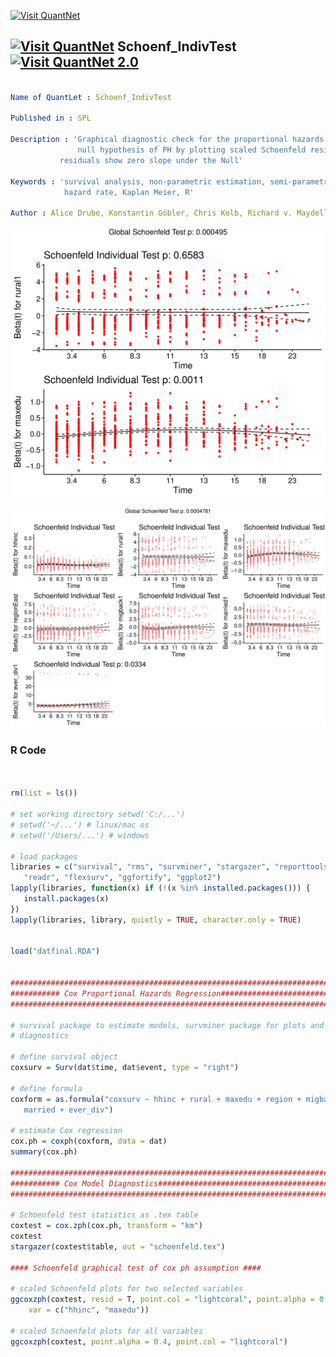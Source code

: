 [<img src="https://github.com/QuantLet/Styleguide-and-FAQ/blob/master/pictures/banner.png" width="888" alt="Visit QuantNet">](http://quantlet.de/)
## [<img src="https://github.com/QuantLet/Styleguide-and-FAQ/blob/master/pictures/qloqo.png" alt="Visit QuantNet">](http://quantlet.de/) **Schoenf_IndivTest** [<img src="https://github.com/QuantLet/Styleguide-and-FAQ/blob/master/pictures/QN2.png" width="60" alt="Visit QuantNet 2.0">](http://quantlet.de/)
```yaml

Name of QuantLet : Schoenf_IndivTest

Published in : SPL

Description : 'Graphical diagnostic check for the proportional hazards (PH) assumption. We can test the 
               null hypothesis of PH by plotting scaled Schoenfeld residuals against time,
	       residuals show zero slope under the Null'

Keywords : 'survival analysis, non-parametric estimation, semi-parametric estimation, 
            hazard rate, Kaplan Meier, R'

Author : Alice Drube, Konstantin Göbler, Chris Kolb, Richard v. Maydell

```

![Picture1](schoenfeld2.png)

![Picture1](schoenfeldall.png)

### R Code

```R


rm(list = ls())

# set working directory setwd('C:/...') 
# setwd('~/...') # linux/mac os
# setwd('/Users/...') # windows

# load packages
libraries = c("survival", "rms", "survminer", "stargazer", "reporttools", "dplyr", 
   "readr", "flexsurv", "ggfortify", "ggplot2")
lapply(libraries, function(x) if (!(x %in% installed.packages())) {
   install.packages(x)
})
lapply(libraries, library, quietly = TRUE, character.only = TRUE)


load("datfinal.RDA")


###############################################################################
########### Cox Proportional Hazards Regression################################
###############################################################################

# survival package to estimate models, survminer package for plots and
# diagnostics

# define survival object
coxsurv = Surv(dat$time, dat$event, type = "right")

# define formula
coxform = as.formula("coxsurv ~ hhinc + rural + maxedu + region + migback + 
   married + ever_div")

# estimate Cox regression
cox.ph = coxph(coxform, data = dat)
summary(cox.ph)

###############################################################################
########### Cox Model Diagnostics##############################################
###############################################################################

# Schoenfeld test statistics as .tex table
coxtest = cox.zph(cox.ph, transform = "km")
coxtest
stargazer(coxtest$table, out = "schoenfeld.tex")

#### Schoenfeld graphical test of cox ph assumption ####

# scaled Schoenfeld plots for two selected variables
ggcoxzph(coxtest, resid = T, point.col = "lightcoral", point.alpha = 0.4, 
    var = c("hhinc", "maxedu"))

# scaled Schoenfeld plots for all variables
ggcoxzph(coxtest, point.alpha = 0.4, point.col = "lightcoral")


```
